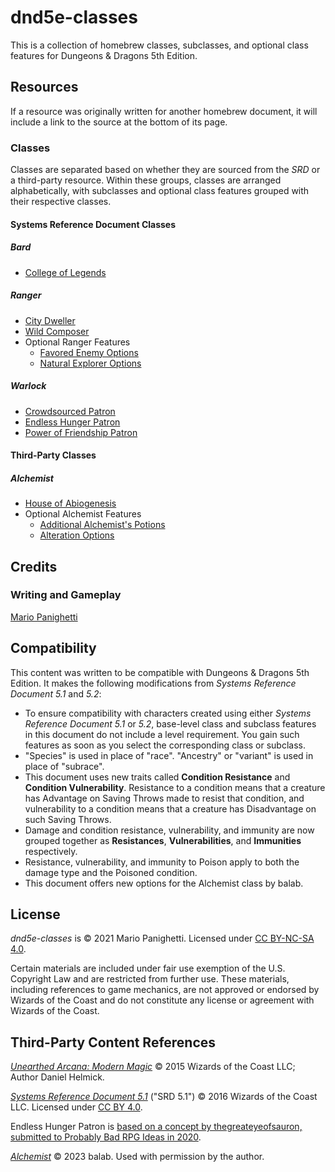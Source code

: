 # dnd5e-classes

This is a collection of homebrew classes, subclasses, and optional class features for Dungeons & Dragons 5th Edition.

## Resources

If a resource was originally written for another homebrew document, it will include a link to the source at the bottom of its page.

### Classes

Classes are separated based on whether they are sourced from the _SRD_ or a third-party resource. Within these groups, classes are arranged alphabetically, with subclasses and optional class features grouped with their respective classes.

#### Systems Reference Document Classes

##### Bard

- [College of Legends](srd/bard/college-of-legends.md)

##### Ranger

- [City Dweller](srd/ranger/city-dweller.md)
- [Wild Composer](srd/ranger/wild-composer.md)
- Optional Ranger Features
  - [Favored Enemy Options](srd/ranger/options-favored-enemy.md)
  - [Natural Explorer Options](srd/ranger/options-natural-explorer.md)

##### Warlock

- [Crowdsourced Patron](srd/warlock/crowdsourced-patron.md)
- [Endless Hunger Patron](srd/warlock/endless-hunger-patron.md)
- [Power of Friendship Patron](srd/warlock/power-of-friendship-patron.md)

#### Third-Party Classes

##### Alchemist

- [House of Abiogenesis](third-party/alchemist/house-of-abiogenesis.md)
- Optional Alchemist Features
  - [Additional Alchemist's Potions](third-party/alchemist/options-additional-alchemists-potions.md)
  - [Alteration Options](third-party/alchemist/options-alterations.md)

## Credits

### Writing and Gameplay

[Mario Panighetti](https://mario.panighetti.net)

## Compatibility

This content was written to be compatible with Dungeons & Dragons 5th Edition. It makes the following modifications from _Systems Reference Document 5.1_ and _5.2_:

- To ensure compatibility with characters created using either _Systems Reference Document 5.1_ or _5.2_, base-level class and subclass features in this document do not include a level requirement. You gain such features as soon as you select the corresponding class or subclass.
- "Species" is used in place of "race". "Ancestry" or "variant" is used in place of "subrace".
- This document uses new traits called **Condition Resistance** and **Condition Vulnerability**. Resistance to a condition means that a creature has Advantage on Saving Throws made to resist that condition, and vulnerability to a condition means that a creature has Disadvantage on such Saving Throws.
- Damage and condition resistance, vulnerability, and immunity are now grouped together as **Resistances**, **Vulnerabilities**, and **Immunities** respectively.
- Resistance, vulnerability, and immunity to Poison apply to both the damage type and the Poisoned condition.
- This document offers new options for the Alchemist class by balab.

## License

_dnd5e-classes_ is © 2021 Mario Panighetti. Licensed under [CC BY-NC-SA 4.0](https://creativecommons.org/licenses/by-nc-sa/4.0/legalcode).

Certain materials are included under fair use exemption of the U.S. Copyright Law and are restricted from further use. These materials, including references to game mechanics, are not approved or endorsed by Wizards of the Coast and do not constitute any license or agreement with Wizards of the Coast.

## Third-Party Content References

_[Unearthed Arcana: Modern Magic](https://media.wizards.com/2015/downloads/dnd/UA_ModernMagic.pdf)_ © 2015 Wizards of the Coast LLC; Author Daniel Helmick.

_[Systems Reference Document 5.1](https://dnd.wizards.com/resources/systems-reference-document)_ ("SRD 5.1") © 2016 Wizards of the Coast LLC. Licensed under [CC BY 4.0](https://creativecommons.org/licenses/by/4.0/legalcode).

Endless Hunger Patron is [based on a concept by thegreateyeofsauron, submitted to Probably Bad RPG Ideas in 2020](https://probablybadrpgideas.tumblr.com/post/619536955735162880/your-warlocks-patron-is-a-relatively-young-but).

_[Alchemist](https://docs.google.com/document/d/1FbBScXvWzPKRo62ZlqXcIMgUd_KPYoqCkMa2ZtYBN8c)_ © 2023 balab. Used with permission by the author.

